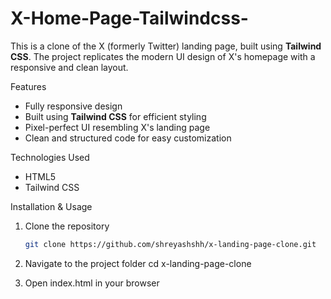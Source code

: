 # X-Home-Page-Tailwindcss-

This is a clone of the X (formerly Twitter) landing page, built using **Tailwind CSS**. The project replicates the modern UI design of X's homepage with a responsive and clean layout.

Features
- Fully responsive design
- Built using **Tailwind CSS** for efficient styling 
- Pixel-perfect UI resembling X's landing page 
- Clean and structured code for easy customization 

Technologies Used
- HTML5 
- Tailwind CSS

Installation & Usage

1. Clone the repository  
   ```bash
   git clone https://github.com/shreyashshh/x-landing-page-clone.git
   
2. Navigate to the project folder
   cd x-landing-page-clone

3. Open index.html in your browser



